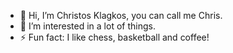 - 👋 Hi, I’m Christos Klagkos, you can call me Chris.
- 👀 I’m interested in a lot of things.
- ⚡ Fun fact: I like chess, basketball and coffee!

<!---
klagkos/klagkos is a ✨ special ✨ repository because its `README.md` (this file) appears on your GitHub profile.
You can click the Preview link to take a look at your changes.
--->
